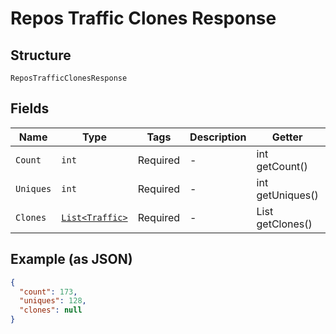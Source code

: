 
# Repos Traffic Clones Response

## Structure

`ReposTrafficClonesResponse`

## Fields

| Name | Type | Tags | Description | Getter | Setter |
|  --- | --- | --- | --- | --- | --- |
| `Count` | `int` | Required | - | int getCount() | setCount(int count) |
| `Uniques` | `int` | Required | - | int getUniques() | setUniques(int uniques) |
| `Clones` | [`List<Traffic>`](../../doc/models/traffic.md) | Required | - | List<Traffic> getClones() | setClones(List<Traffic> clones) |

## Example (as JSON)

```json
{
  "count": 173,
  "uniques": 128,
  "clones": null
}
```

